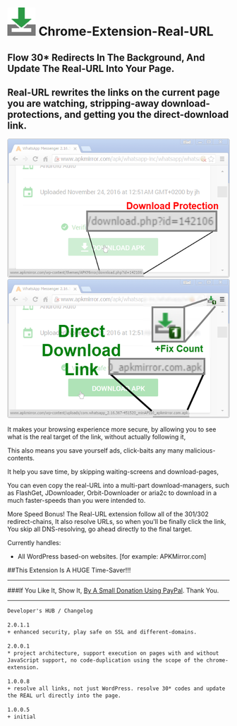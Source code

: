 <h1> <img src="resources/icon.png" height="64" width="64"/> Chrome-Extension-Real-URL</h1>

<h2>Flow 30* Redirects In The Background, And Update The Real-URL Into Your Page.</h2>

<h2>Real-URL rewrites the links on the current page you are watching,
stripping-away download-protections, and getting you the direct-download link.</h2>

<img src="resources/screenshot_1.png"/>
<img src="resources/screenshot_2.png"/>

It makes your browsing experience more secure, by allowing you to see
what is the real target of the link, without actually following it,

This also means you save yourself ads, click-baits any many malicious-contents.

It help you save time, by skipping waiting-screens and download-pages,

You can even copy the real-URL into a multi-part download-managers,
such as FlashGet, JDownloader, Orbit-Downloader or aria2c to download in a much faster-speeds than you were intended to.

More Speed Bonus!
The Real-URL extension follow all of the 301/302 redirect-chains,
It also resolve URLs, so when you'll be finally click the link,
You skip all DNS-resolving, go ahead directly to the final target.

Currently handles:
- All WordPress based-on websites. [for example: APKMirror.com]

##This Extension Is A HUGE Time-Saver!!!

<hr/>

###If You Like It, Show It, <a target="_blank" href="https://www.paypal.com/cgi-bin/webscr?cmd=_donations&amp;business=7994YX29444PA&amp;lc=US&amp;item_name=Elad%20Karako&amp;item_number=stackoverflow%2dcoffee%2dicon&amp;amount=0%2e50&amp;currency_code=USD&amp;bn=PP%2dDonationsBF%3abtn_donateCC_LG%2egif%3aNonHosted" rel="nofollow">By A Small Donation Using PayPal</a>. Thank You.

<hr/>

```
Developer's HUB / Changelog

2.0.1.1
+ enhanced security, play safe on SSL and different-domains.

2.0.0.1
* project architecture, support execution on pages with and without JavaScript support, no code-duplication using the scope of the chrome-extension.

1.0.0.8
+ resolve all links, not just WordPress. resolve 30* codes and update the REAL url directly into the page.

1.0.0.5
+ initial
```
